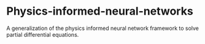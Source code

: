 # Physics-informed-neural-networks
A generalization of the physics informed neural network framework to solve partial differential equations.
